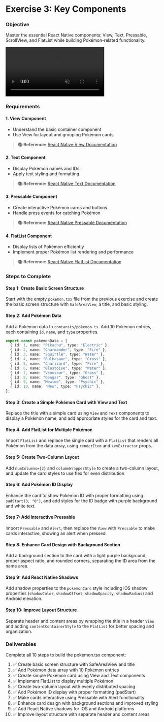 # Exercise 3: Key Components

### Objective
Master the essential React Native components: View, Text, Pressable, ScrollView, and FlatList while building Pokémon-related functionality.

<video src="../assets/pokemon-page-components.mp4" width="320" controls loop muted autoplay></video>

### Requirements

#### 1. View Component
- Understand the basic container component
- Use View for layout and grouping Pokémon cards

> **📚 Reference:** [React Native View Documentation](https://reactnative.dev/docs/view)

#### 2. Text Component
- Display Pokémon names and IDs
- Apply text styling and formatting

> **📚 Reference:** [React Native Text Documentation](https://reactnative.dev/docs/text)

#### 3. Pressable Component
- Create interactive Pokémon cards and buttons
- Handle press events for catching Pokémon

> **📚 Reference:** [React Native Pressable Documentation](https://reactnative.dev/docs/pressable)

#### 4. FlatList Component
- Display lists of Pokémon efficiently
- Implement proper Pokémon list rendering and performance

> **📚 Reference:** [React Native FlatList Documentation](https://reactnative.dev/docs/flatlist)

### Steps to Complete

#### Step 1: Create Basic Screen Structure
Start with the empty `pokemon.tsx` file from the previous exercise and create the basic screen structure with `SafeAreaView`, a title, and basic styling.

#### Step 2: Add Pokémon Data
Add a Pokémon data to `contansts/pokemon.ts`. Add 10 Pokémon entries, each containing `id`, `name`, and `type` properties.

```typescript
export const pokemonData = [
  { id: 1, name: "Pikachu", type: "Electric" },
  { id: 2, name: "Charmander", type: "Fire" },
  { id: 3, name: "Squirtle", type: "Water" },
  { id: 4, name: "Bulbasaur", type: "Grass" },
  { id: 5, name: "Charizard", type: "Fire" },
  { id: 6, name: "Blastoise", type: "Water" },
  { id: 7, name: "Venusaur", type: "Grass" },
  { id: 8, name: "Gengar", type: "Ghost" },
  { id: 9, name: "Mewtwo", type: "Psychic" },
  { id: 10, name: "Mew", type: "Psychic" },
];

```

#### Step 3: Create a Simple Pokémon Card with View and Text
Replace the title with a simple card using `View` and `Text` components to display a Pokémon name, and add appropriate styles for the card and text.

#### Step 4: Add FlatList for Multiple Pokémon
Import `FlatList` and replace the single card with a `FlatList` that renders all Pokémon from the data array, using `renderItem` and `keyExtractor` props.

#### Step 5: Create Two-Column Layout
Add `numColumns={2}` and `columnWrapperStyle` to create a two-column layout, and update the card styles to use flex for even distribution.

#### Step 6: Add Pokémon ID Display
Enhance the card to show Pokémon ID with proper formatting using `padStart(3, "0")`, and add styles for the ID badge with purple background and white text.

#### Step 7: Add Interactive Pressable
Import `Pressable` and `Alert`, then replace the `View` with `Pressable` to make cards interactive, showing an alert when pressed.

#### Step 8: Enhance Card Design with Background Section
Add a background section to the card with a light purple background, proper aspect ratio, and rounded corners, separating the ID area from the name area.

#### Step 9: Add React Native Shadows
Add shadow properties to the `pokemonCard` style including iOS shadow properties (`shadowColor`, `shadowOffset`, `shadowOpacity`, `shadowRadius`) and Android elevation.

#### Step 10: Improve Layout Structure
Separate header and content areas by wrapping the title in a header `View` and adding `contentContainerStyle` to the `FlatList` for better spacing and organization.

### Deliverables

Complete all 10 steps to build the pokemon.tsx component:

1. ✅ Create basic screen structure with SafeAreaView and title
2. ✅ Add Pokémon data array with 10 Pokémon entries
3. ✅ Create simple Pokémon card using View and Text components
4. ✅ Implement FlatList to display multiple Pokémon
5. ✅ Create two-column layout with evenly distributed spacing
6. ✅ Add Pokémon ID display with proper formatting (padStart)
7. ✅ Make cards interactive using Pressable with Alert functionality
8. ✅ Enhance card design with background sections and improved styling
9. ✅ Add React Native shadows for iOS and Android platforms
10. ✅ Improve layout structure with separate header and content areas